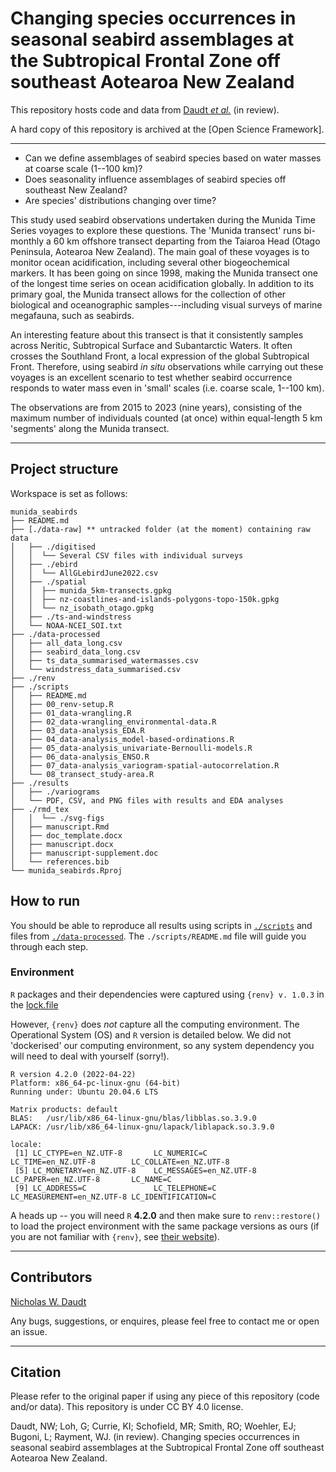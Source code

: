 # Changing species occurrences in seasonal seabird assemblages at the Subtropical Frontal Zone off southeast Aotearoa New Zealand

This repository hosts code and data from [Daudt *et al.*](https://github.com/nwdaudt/munida_seabirds/tree/main?tab=readme-ov-file#citation) (in review).

A hard copy of this repository is archived at the [Open Science Framework].

***
- Can we define assemblages of seabird species based on water masses at coarse scale (1--100 km)?
- Does seasonality influence assemblages of seabird species off southeast New Zealand?
- Are species' distributions changing over time?

This study used seabird observations undertaken during the Munida Time Series voyages to explore these questions. The 'Munida transect' runs bi-monthly a 60 km offshore transect departing from the Taiaroa Head (Otago Peninsula, Aotearoa New Zealand). The main goal of these voyages is to monitor ocean acidification, including several other biogeochemical markers. It has been going on since 1998, making the Munida transect one of the longest time series on ocean acidification globally. In addition to its primary goal, the Munida transect allows for the collection of other biological and oceanographic samples---including visual surveys of marine megafauna, such as seabirds.

An interesting feature about this transect is that it consistently samples across Neritic, Subtropical Surface and Subantarctic Waters. It often crosses the Southland Front, a local expression of the global Subtropical Front. Therefore, using seabird *in situ* observations while carrying out these voyages is an excellent scenario to test whether seabird occurrence responds to water mass even in 'small' scales (i.e. coarse scale, 1--100 km).

The observations are from 2015 to 2023 (nine years), consisting of the maximum number of individuals counted (at once) within equal-length 5 km 'segments' along the Munida transect.

***

## Project structure

Workspace is set as follows:

```shell
munida_seabirds
├── README.md
├── [./data-raw] ** untracked folder (at the moment) containing raw data
│   ├── ./digitised
│   │  └── Several CSV files with individual surveys
│   ├── ./ebird
│   │  └── AllGLebirdJune2022.csv
│   ├── ./spatial
│   │  ├── munida_5km-transects.gpkg
│   │  ├── nz-coastlines-and-islands-polygons-topo-150k.gpkg
│   │  └── nz_isobath_otago.gpkg
│   ├── ./ts-and-windstress
│   └── NOAA-NCEI_SOI.txt
├── ./data-processed
│   ├── all_data_long.csv
│   ├── seabird_data_long.csv
│   ├── ts_data_summarised_watermasses.csv
│   └── windstress_data_summarised.csv
├── ./renv
├── ./scripts
│   ├── README.md
│   ├── 00_renv-setup.R
│   ├── 01_data-wrangling.R
│   ├── 02_data-wrangling_environmental-data.R
│   ├── 03_data-analysis_EDA.R
│   ├── 04_data-analysis_model-based-ordinations.R
│   ├── 05_data-analysis_univariate-Bernoulli-models.R
│   ├── 06_data-analysis_ENSO.R
│   ├── 07_data-analysis_variogram-spatial-autocorrelation.R
│   └── 08_transect_study-area.R
├── ./results
│   ├── ./variograms
│   └── PDF, CSV, and PNG files with results and EDA analyses
├── ./rmd_tex
│   │  └── ./svg-figs
│   ├── manuscript.Rmd
│   ├── doc_template.docx
│   ├── manuscript.docx
│   ├── manuscript-supplement.doc
│   └── references.bib
└── munida_seabirds.Rproj
```

## How to run

You should be able to reproduce all results using scripts in [`./scripts`](https://github.com/nwdaudt/munida_seabirds/tree/main/scripts) and files from [`./data-processed`](https://github.com/nwdaudt/munida_seabirds/tree/main/data-processed). The `./scripts/README.md` file will guide you through each step.

### Environment

`R` packages and their dependencies were captured using `{renv} v. 1.0.3` in the [lock.file](https://github.com/nwdaudt/munida_seabirds/blob/main/renv.lock)

However, `{renv}` does *not* capture all the computing environment. The Operational System (OS) and `R` version is detailed below. We did not 'dockerised' our computing environment, so any system dependency you will need to deal with yourself (sorry!).

```shell
R version 4.2.0 (2022-04-22)
Platform: x86_64-pc-linux-gnu (64-bit)
Running under: Ubuntu 20.04.6 LTS

Matrix products: default
BLAS:   /usr/lib/x86_64-linux-gnu/blas/libblas.so.3.9.0
LAPACK: /usr/lib/x86_64-linux-gnu/lapack/liblapack.so.3.9.0

locale:
 [1] LC_CTYPE=en_NZ.UTF-8       LC_NUMERIC=C               LC_TIME=en_NZ.UTF-8        LC_COLLATE=en_NZ.UTF-8
 [5] LC_MONETARY=en_NZ.UTF-8    LC_MESSAGES=en_NZ.UTF-8    LC_PAPER=en_NZ.UTF-8       LC_NAME=C             
 [9] LC_ADDRESS=C               LC_TELEPHONE=C             LC_MEASUREMENT=en_NZ.UTF-8 LC_IDENTIFICATION=C 
```

A heads up -- you will need `R` **4.2.0** and then make sure to `renv::restore()` to load the project environment with the same package versions as ours (if you are not familiar with `{renv}`, see [their website](https://rstudio.github.io/renv/articles/renv.html)). 

***
## Contributors

[Nicholas W. Daudt](https://github.com/nwdaudt)

Any bugs, suggestions, or enquires, please feel free to contact me or open an issue.

***
## Citation

Please refer to the original paper if using any piece of this repository (code and/or data). This repository is under CC BY 4.0 license.

Daudt, NW; Loh, G; Currie, KI; Schofield, MR; Smith, RO; Woehler, EJ; Bugoni, L; Rayment, WJ. (in review). Changing species occurrences in seasonal seabird assemblages at the Subtropical Frontal Zone off southeast Aotearoa New Zealand.
